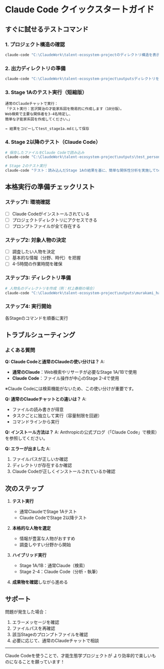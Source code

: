 # Claude Code クイックスタートガイド

## すぐに試せるテストコマンド

### 1. プロジェクト構造の確認
```bash
claude-code "C:\ClaudeWork\talent-ecosystem-projectのディレクトリ構造を表示して、プロンプトファイルの概要を説明してください。"
```

### 2. 出力ディレクトリの準備
```bash
claude-code "C:\ClaudeWork\talent-ecosystem-project\outputsディレクトリを作成し、テスト用にtest_personサブディレクトリも作成してください。"
```

### 3. Stage 1Aのテスト実行（短縮版）
```
通常のClaudeチャットで実行：
「テスト実行：宮沢賢治の才能家系図を簡易的に作成します（10分版）。
Web検索で主要な関係者を3-4名特定し、
簡単な才能家系図を作成してください。」

→ 結果をコピーしてtest_stage1a.mdとして保存
```

### 4. Stage 2以降のテスト（Claude Code）
```bash
# 保存したファイルをClaude Codeで読み込み
claude-code "C:\ClaudeWork\talent-ecosystem-project\outputs\test_person\test_stage1a.mdを読み込んで、内容を要約してください。"

# Stage 2のテスト実行
claude-code "テスト：読み込んだStage 1Aの結果を基に、簡単な関係性分析を実施してtest_stage2.mdに保存。"
```

## 本格実行の準備チェックリスト

### ステップ1: 環境確認
- [ ] Claude Codeがインストールされている
- [ ] プロジェクトディレクトリにアクセスできる
- [ ] プロンプトファイルが全て存在する

### ステップ2: 対象人物の決定
- [ ] 調査したい人物を決定
- [ ] 基本的な情報（分野、時代）を把握
- [ ] 4-5時間の作業時間を確保

### ステップ3: ディレクトリ準備
```bash
# 人物名のディレクトリを作成（例：村上春樹の場合）
claude-code "C:\ClaudeWork\talent-ecosystem-project\outputs\murakami_harukiディレクトリを作成してください。"
```

### ステップ4: 実行開始
各Stageのコマンドを順番に実行

## トラブルシューティング

### よくある質問

**Q: Claude Codeと通常のClaudeの使い分けは？**
A: 
- **通常のClaude**：Web検索やリサーチが必要なStage 1A/1Bで使用
- **Claude Code**：ファイル操作が中心のStage 2-4で使用

※Claude Codeには検索機能がないため、この使い分けが重要です。

**Q: 通常のClaudeチャットとの違いは？**
A: 
- ファイルの読み書きが得意
- タスクごとに独立して実行（容量制限を回避）
- コマンドラインから実行

**Q: インストール方法は？**
A: Anthropicの公式ブログ（「Claude Code」で検索）を参照してください。

**Q: エラーが出ました**
A: 
1. ファイルパスが正しいか確認
2. ディレクトリが存在するか確認
3. Claude Codeが正しくインストールされているか確認

## 次のステップ

1. **テスト実行**
   - 通常ClaudeでStage 1Aテスト
   - Claude CodeでStage 2以降テスト

2. **本格的な人物を選定**
   - 情報が豊富な人物がおすすめ
   - 調査しやすい分野から開始

3. **ハイブリッド実行**
   - Stage 1A/1B：通常Claude（検索）
   - Stage 2-4：Claude Code（分析・執筆）

4. **成果物を確認**しながら進める

## サポート

問題が発生した場合：
1. エラーメッセージを確認
2. ファイルパスを再確認
3. 該当Stageのプロンプトファイルを確認
4. 必要に応じて、通常のClaudeチャットで相談

---

Claude Codeを使うことで、才能生態学プロジェクトが
より効率的で楽しいものになることを願っています！